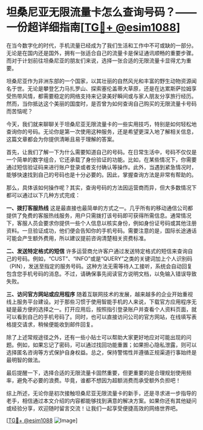 # 坦桑尼亚无限流量卡怎么查询号码？——一份超详细指南[[TG💪+ @esim1088](https://t.me/s/esim1088)]

在当今数字化的时代，手机流量已经成为了我们生活和工作中不可或缺的一部分。无论是在国内还是国外，拥有一张适合自己的流量卡是保证通讯顺畅的重要步骤。而对于计划前往坦桑尼亚的朋友们来说，选择一张合适的无限流量卡显得尤为重要。

坦桑尼亚作为非洲东部的一个国家，以其壮丽的自然风光和丰富的野生动物资源闻名于世。无论是攀登乞力马扎罗山、探索塞伦盖蒂大草原，还是在达累斯萨拉姆享受热带风情，都需要稳定的网络支持来记录美好瞬间或与家人朋友分享旅行经历。然而，当你抵达这个美丽的国度时，是否曾为如何查询自己购买的无限流量卡号码而苦恼呢？

今天，我们就来聊聊关于坦桑尼亚无限流量卡的一些实用技巧，特别是如何轻松地查询你的号码。无论你是第一次使用这种服务，还是希望更深入地了解相关信息，这篇文章都会为你提供清晰且易于理解的答案。

首先，让我们了解一下为什么需要知道自己的号码。在日常生活中，号码不仅仅是一个简单的数字组合，它还承载了身份验证的功能。比如，在某些情况下，你需要通过短信验证码来进行账户登录或者支付确认等操作。此外，当遇到紧急情况时，能够快速找到自己的号码也是十分必要的。因此，掌握查询方法是非常有帮助的。

那么，具体该如何操作呢？其实，查询号码的方法因运营商而异，但大多数情况下都可以通过以下几种方式完成：

**一、拨打客服热线**
这是最直接也最简单的方式之一。几乎所有的移动通信公司都提供了免费的客服热线服务，用户只需拨打该号码即可获得所需信息。通常情况下，客服人员会要求你提供一些个人信息以核实身份，例如身份证号码或其他注册资料。一旦验证成功，他们便会告知你的手机号码。需要注意的是，国际长途通话可能会产生额外费用，所以建议提前咨询清楚相关资费标准。

**二、发送特定格式的短信**
许多运营商允许客户通过发送特定格式的短信来查询自己的号码。例如，“CUST”、“INFO”或是“QUERY”之类的关键词加上个人识别码（PIN），发送至指定的服务号码。这种方法无需等待人工接听，系统会自动回复包含您手机号码的消息。不过，请确保事先阅读官方说明文档，以免输入错误导致失败。

**三、访问官方网站或应用程序**
随着互联网技术的发展，越来越多的企业开始重视线上服务平台建设。对于那些习惯于使用智能手机的人来说，下载官方应用程序无疑是最方便的选择之一。打开应用后，按照指引登录账户并查看个人资料页面，就可以看到自己的手机号码了。同时，也可以直接访问公司的官方网站，在线填写表格提交请求，稍候便能收到邮件回复。

除了上述常规途径之外，还有一些小贴士可以帮助大家更好地应对可能出现的问题。例如，如果忘记了密码，可以通过找回功能重置；如果担心隐私泄露，则可以选择匿名咨询等方式保护自身权益。总之，保持警惕性并遵循正规渠道行事始终是最明智的做法。

最后提醒一下，选择合适的无限流量卡固然重要，但更重要的是合理规划使用频率，避免不必要的浪费。毕竟，谁都不想因为超额消费而承受额外负担吧！

综上所述，无论你是初次接触坦桑尼亚无限流量卡的新手，还是寻求进一步指导的老手，相信通过本文介绍的内容都能够找到满意的解决方案。如果你还有其他疑问或经验分享，欢迎随时留言交流！让我们一起享受便捷高效的网络世界吧。

[[TG💪+ @esim1088](https://t.me/s/esim1088) ![Image](https://i.postimg.cc/4NQfJmqS/Snipaste-2025-05-13-00-14-12.png)]